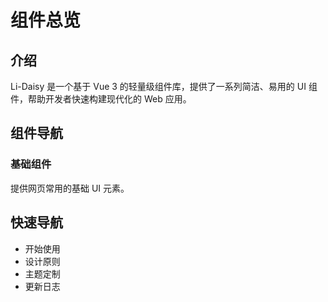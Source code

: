 # 组件总览

## 介绍

Li-Daisy 是一个基于 Vue 3 的轻量级组件库，提供了一系列简洁、易用的 UI 组件，帮助开发者快速构建现代化的 Web 应用。

## 组件导航

### 基础组件

提供网页常用的基础 UI 元素。

<ComponentGrid :componentList="[
  {
    img: 'https://picsum.photos/600/600',
    url: '/components/avatar',
    title: 'Avatar头像',
    details: '用于在界面中显示的缩略图'
  },
  {
    img: 'https://picsum.photos/600/600',
    url: '/components/collapse',
    title: 'Collapse折叠面板', 
    details: '用于展示和隐藏信息'
  },
  {
    img: 'https://picsum.photos/600/600',
    url: '/components/drawer',
    title: 'Drawer抽屉', 
    details: '用于显示/隐藏页面左侧或右侧的侧边栏'
  },
  {
    img: 'https://picsum.photos/600/600',
    url: '/components/modal',
    title: 'Modal对话框', 
    details: '用于点击按钮时显示对话框'
  },
    {     
    img: 'https://picsum.photos/600/600',
    url: '/components/paging',
    title: 'Paging分页', 
    details: '用于将海量数据批量显示'
  },
    {
    img: 'https://picsum.photos/600/600',
    url: '/components/skeleton',
    title: 'skeleton骨架屏', 
    details: '用于在加载时填充页面，给用户更好的视觉体验'
  },
  {
    img: 'https://picsum.photos/600/600',
    url: '/components/themeController',
    title: 'ThemeController主题控制器', 
    details: '用于切换不同主题'
  },
  {
    img: 'https://picsum.photos/600/600',
    url: '/components/textInput',
    title: 'TextInput文本输入框', 
    details: '用于输入文本数据'
  },
  {
    img: 'https://picsum.photos/600/600',
    url: '/components/textarea',
    title: 'Textarea多行文本输入框', 
    details: '用于输入较长文本数据'
  },
  {
    img: 'https://picsum.photos/600/600',
    url: '/components/form',
    title: 'Form表单', 
    details: '用于校验输入'
  },
]" />

## 快速导航

- 开始使用
- 设计原则
- 主题定制
- 更新日志
